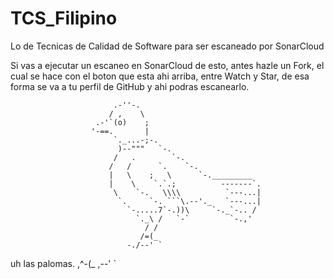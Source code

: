 # TCS_Filipino
Lo de Tecnicas de Calidad de Software para ser escaneado por SonarCloud

Si vas a ejecutar un escaneo en SonarCloud de esto, antes hazle un Fork, el cual se hace con el boton que esta ahi arriba, entre Watch y Star, de esa forma se va a tu perfil de GitHub y ahi podras escanearlo.

                           .-''-.
                          / ,    \
                       .-'`(o)    ;
                      '-==.       |
                           `._...-;-.
                            )--"""   `-.
                           /   .        `-.
                          /   /      `.    `-.
                          |   \    ;   \      `-._________
                          |    \    `.`.;          -------`.
                           \    `-.   \\\\          `---...|
                            `.     `-. ```\.--'._   `---...|
                              `-.....7`-.))\     `-._`-.. /
                                `._\ /   `-`         `-.,'
                                  / /
                                 /=(_
                              -./--' `
uh las palomas.             ,^-(_
                            ,--' `                                                  

